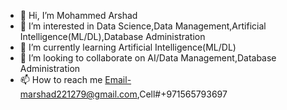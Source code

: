 - 👋 Hi, I’m Mohammed Arshad
- 👀 I’m interested in Data Science,Data Management,Artificial Intelligence(ML/DL),Database Administration
- 🌱 I’m currently learning Artificial Intelligence(ML/DL)
- 💞️ I’m looking to collaborate on AI/Data Management,Database Administration
- 📫 How to reach me Email-marshad221279@gmail.com,Cell#+971565793697

<!---
DSArshad/DSArshad is a ✨ special ✨ repository because its `README.md` (this file) appears on your GitHub profile.
You can click the Preview link to take a look at your changes.
--->
